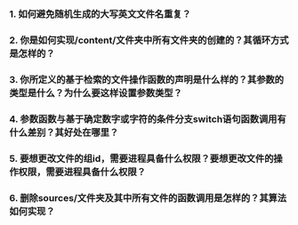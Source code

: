 ### 1. 如何避免随机生成的大写英文文件名重复？
### 2. 你是如何实现/content/文件夹中所有文件夹的创建的？其循环方式是怎样的？
### 3. 你所定义的基于检索的文件操作函数的声明是什么样的？其参数的类型是什么？为什么要这样设置参数类型？
### 4. 参数函数与基于确定数字或字符的条件分支switch语句函数调用有什么差别？其好处在哪里？
### 5. 要想更改文件的组id，需要进程具备什么权限？要想更改文件的操作权限，需要进程具备什么权限？
### 6. 删除sources/文件夹及其中所有文件的函数调用是怎样的？其算法如何实现？
